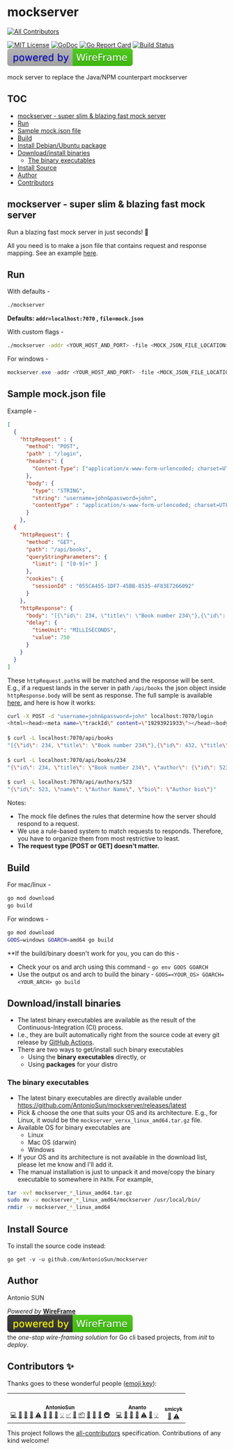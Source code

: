# mockserver
<!-- ALL-CONTRIBUTORS-BADGE:START - Do not remove or modify this section -->
[![All Contributors](https://img.shields.io/badge/all_contributors-3-orange.svg?style=flat-square)](#contributors-)
<!-- ALL-CONTRIBUTORS-BADGE:END -->

[![MIT License](http://img.shields.io/badge/License-MIT-blue.svg)](LICENSE)
[![GoDoc](https://godoc.org/github.com/AntonioSun/mockserver?status.svg)](http://godoc.org/github.com/AntonioSun/mockserver)
[![Go Report Card](https://goreportcard.com/badge/github.com/AntonioSun/mockserver)](https://goreportcard.com/report/github.com/AntonioSun/mockserver)
[![Build Status](https://github.com/AntonioSun/mockserver/actions/workflows/go-release-build.yml/badge.svg?branch=master)](https://github.com/AntonioSun/mockserver/actions/workflows/go-release-build.yml)
[![PoweredBy WireFrame](https://github.com/go-easygen/wireframe/blob/master/PoweredBy-WireFrame-B.svg)](http://godoc.org/github.com/go-easygen/wireframe)

mock server to replace the Java/NPM counterpart mockserver

## TOC
- [mockserver - super slim & blazing fast mock server](#mockserver---super-slim-&-blazing-fast-mock-server)
- [Run](#run)
- [Sample mock.json file](#sample-mockjson-file)
- [Build](#build)
- [Install Debian/Ubuntu package](#install-debianubuntu-package)
- [Download/install binaries](#downloadinstall-binaries)
  - [The binary executables](#the-binary-executables)
- [Install Source](#install-source)
- [Author](#author)
- [Contributors](#contributors-)

## mockserver - super slim & blazing fast mock server

Run a blazing fast mock server in just seconds! 🚀

All you need is to make a json file that contains request and response mapping. See an example [here](#sample-mockjson-file).

## Run
With defaults - 
```bash
./mockserver
```
**Defaults: `addr=localhost:7070` , `file=mock.json`**


With custom flags - 
```bash
./mockserver -addr <YOUR_HOST_AND_PORT> -file <MOCK_JSON_FILE_LOCATION>
```


For windows - 
```powershell
mockserver.exe -addr <YOUR_HOST_AND_PORT> -file <MOCK_JSON_FILE_LOCATION>
```

## Sample mock.json file


Example - 
```json
[
  {
    "httpRequest" : {
      "method": "POST",
      "path" : "/login",
      "headers": {
        "Content-Type": ["application/x-www-form-urlencoded; charset=UTF-8"]
      },
      "body": {
        "type": "STRING",
        "string": "username=john&password=john",
        "contentType" : "application/x-www-form-urlencoded; charset=UTF-8"
      }
    },
  {
    "httpRequest": {
      "method": "GET",
      "path": "/api/books",
      "queryStringParameters": {
        "limit": [ "[0-9]+" ]
      },
      "cookies": {
        "sessionId" : "055CA455-1DF7-45BB-8535-4F83E7266092"
      }
    },
    "httpResponse": {
      "body": "[{\"id\": 234, \"title\": \"Book number 234\"},{\"id\": 432, \"title\": \"Book number 432\"}]",
      "delay": {
        "timeUnit": "MILLISECONDS",
        "value": 750
      }
    }
  }
]
```

These `httpRequest.path`s will be matched and the response will be sent. E.g., if a request lands in the server in path `/api/books` the json object inside `httpResponse.body` will be sent as response. The full sample is available [here](https://github.com/AntonioSun/mockserver/blob/main/mock.json), and here is how it works:

``` sh
curl -X POST -d "username=john&password=john" localhost:7070/login
<html><head><meta name=\"trackId\" content=\"19293921933\"></head><body></body</html>

$ curl -L localhost:7070/api/books
"[{\"id\": 234, \"title\": \"Book number 234\"},{\"id\": 432, \"title\": \"Book number 432\"}]"

$ curl -L localhost:7070/api/books/234
"{\"id\": 234, \"title\": \"Book number 234\", \"author\": {\"id\": 523, \"name\": \"Author Name\"}}"

$ curl -L localhost:7070/api/authors/523
"{\"id\": 523, \"name\": \"Author Name\", \"bio\": \"Author bio\"}"
```

Notes:

- The mock file defines the rules that determine how the server should respond to a request.
- We use a rule-based system to match requests to responds. Therefore, you have to organize them from most restrictive to least. 
- **The request type [POST or GET] doesn't matter.**

## Build
For mac/linux - 
```bash
go mod download
go build
```

For windows -
```bash
go mod download
GOOS=windows GOARCH=amd64 go build 
```

**If the build/binary doesn't work for you, you can do this -

- Check your os and arch using this command - `go env GOOS GOARCH`
- Use the output os and arch to build the binary - `GOOS=<YOUR_OS> GOARCH=<YOUR_ARCH> go build`

## Download/install binaries

- The latest binary executables are available 
as the result of the Continuous-Integration (CI) process.
- I.e., they are built automatically right from the source code at every git release by [GitHub Actions](https://docs.github.com/en/actions).
- There are two ways to get/install such binary executables
  * Using the **binary executables** directly, or
  * Using **packages** for your distro

### The binary executables

- The latest binary executables are directly available under  
https://github.com/AntonioSun/mockserver/releases/latest 
- Pick & choose the one that suits your OS and its architecture. E.g., for Linux, it would be the `mockserver_verxx_linux_amd64.tar.gz` file. 
- Available OS for binary executables are
  * Linux
  * Mac OS (darwin)
  * Windows
- If your OS and its architecture is not available in the download list, please let me know and I'll add it.
- The manual installation is just to unpack it and move/copy the binary executable to somewhere in `PATH`. For example,

``` sh
tar -xvf mockserver_*_linux_amd64.tar.gz
sudo mv -v mockserver_*_linux_amd64/mockserver /usr/local/bin/
rmdir -v mockserver_*_linux_amd64
```

## Install Source

To install the source code instead:

```
go get -v -u github.com/AntonioSun/mockserver
```

## Author

Antonio SUN

_Powered by_ [**WireFrame**](https://github.com/go-easygen/wireframe)  
[![PoweredBy WireFrame](https://github.com/go-easygen/wireframe/blob/master/PoweredBy-WireFrame-Y.svg)](http://godoc.org/github.com/go-easygen/wireframe)  
the _one-stop wire-framing solution_ for Go cli based projects, from _init_ to _deploy_.

## Contributors ✨

Thanks goes to these wonderful people ([emoji key](https://allcontributors.org/docs/en/emoji-key)):

<!-- ALL-CONTRIBUTORS-LIST:START - Do not remove or modify this section -->
<!-- prettier-ignore-start -->
<!-- markdownlint-disable -->
<table>
  <tr>
    <td align="center"><a href="https://github.com/AntonioSun"><img src="https://avatars.githubusercontent.com/u/2840074?v=4?s=100" width="100px;" alt=""/><br /><sub><b>AntonioSun</b></sub></a><br /><a href="https://github.com/AntonioSun/mockserver/commits?author=AntonioSun" title="Code">💻</a> <a href="#ideas-AntonioSun" title="Ideas, Planning, & Feedback">🤔</a> <a href="#design-AntonioSun" title="Design">🎨</a> <a href="#data-AntonioSun" title="Data">🔣</a> <a href="https://github.com/AntonioSun/mockserver/commits?author=AntonioSun" title="Tests">⚠️</a> <a href="https://github.com/AntonioSun/mockserver/issues?q=author%3AAntonioSun" title="Bug reports">🐛</a> <a href="https://github.com/AntonioSun/mockserver/commits?author=AntonioSun" title="Documentation">📖</a> <a href="#blog-AntonioSun" title="Blogposts">📝</a> <a href="#example-AntonioSun" title="Examples">💡</a> <a href="#tutorial-AntonioSun" title="Tutorials">✅</a> <a href="#tool-AntonioSun" title="Tools">🔧</a> <a href="#platform-AntonioSun" title="Packaging/porting to new platform">📦</a> <a href="https://github.com/AntonioSun/mockserver/pulls?q=is%3Apr+reviewed-by%3AAntonioSun" title="Reviewed Pull Requests">👀</a> <a href="#question-AntonioSun" title="Answering Questions">💬</a> <a href="#maintenance-AntonioSun" title="Maintenance">🚧</a> <a href="#infra-AntonioSun" title="Infrastructure (Hosting, Build-Tools, etc)">🚇</a></td>
    <td align="center"><a href="https://ananto.netlify.app/"><img src="https://avatars.githubusercontent.com/u/15931537?v=4?s=100" width="100px;" alt=""/><br /><sub><b>Ananto</b></sub></a><br /><a href="https://github.com/AntonioSun/mockserver/commits?author=Ananto30" title="Code">💻</a> <a href="#ideas-Ananto30" title="Ideas, Planning, & Feedback">🤔</a> <a href="#design-Ananto30" title="Design">🎨</a> <a href="#data-Ananto30" title="Data">🔣</a> <a href="https://github.com/AntonioSun/mockserver/commits?author=Ananto30" title="Tests">⚠️</a> <a href="https://github.com/AntonioSun/mockserver/commits?author=Ananto30" title="Documentation">📖</a> <a href="#example-Ananto30" title="Examples">💡</a></td>
    <td align="center"><a href="https://github.com/smicyk"><img src="https://avatars.githubusercontent.com/u/14974939?v=4?s=100" width="100px;" alt=""/><br /><sub><b>smicyk</b></sub></a><br /><a href="#data-smicyk" title="Data">🔣</a> <a href="https://github.com/AntonioSun/mockserver/commits?author=smicyk" title="Tests">⚠️</a></td>
  </tr>
</table>

<!-- markdownlint-restore -->
<!-- prettier-ignore-end -->

<!-- ALL-CONTRIBUTORS-LIST:END -->

This project follows the [all-contributors](https://github.com/all-contributors/all-contributors) specification. Contributions of any kind welcome!
